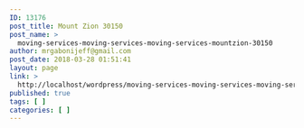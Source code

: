 ```yaml
---
ID: 13176
post_title: Mount Zion 30150
post_name: >
  moving-services-moving-services-moving-services-mountzion-30150
author: mrgabonijeff@gmail.com
post_date: 2018-03-28 01:51:41
layout: page
link: >
  http://localhost/wordpress/moving-services-moving-services-moving-services-mountzion-30150/
published: true
tags: [ ]
categories: [ ]
---
```

